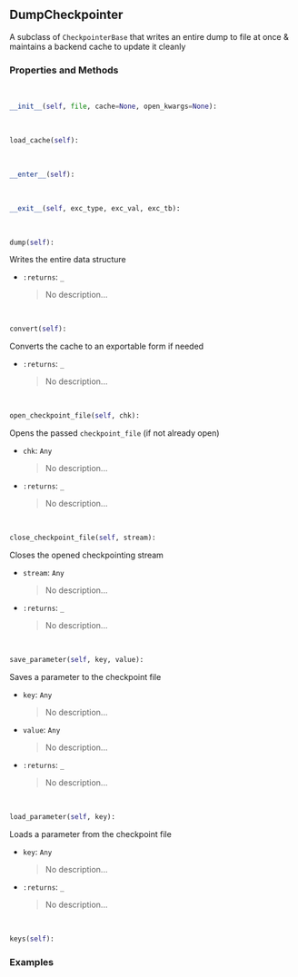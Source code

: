 ## <a id="McUtils.Scaffolding.Checkpointing.DumpCheckpointer">DumpCheckpointer</a>
A subclass of `CheckpointerBase` that writes an entire dump to file at once & maintains
a backend cache to update it cleanly

### Properties and Methods
<a id="McUtils.Scaffolding.Checkpointing.DumpCheckpointer.__init__" class="docs-object-method">&nbsp;</a>
```python
__init__(self, file, cache=None, open_kwargs=None): 
```

<a id="McUtils.Scaffolding.Checkpointing.DumpCheckpointer.load_cache" class="docs-object-method">&nbsp;</a>
```python
load_cache(self): 
```

<a id="McUtils.Scaffolding.Checkpointing.DumpCheckpointer.__enter__" class="docs-object-method">&nbsp;</a>
```python
__enter__(self): 
```

<a id="McUtils.Scaffolding.Checkpointing.DumpCheckpointer.__exit__" class="docs-object-method">&nbsp;</a>
```python
__exit__(self, exc_type, exc_val, exc_tb): 
```

<a id="McUtils.Scaffolding.Checkpointing.DumpCheckpointer.dump" class="docs-object-method">&nbsp;</a>
```python
dump(self): 
```
Writes the entire data structure
- `:returns`: `_`
    >No description...

<a id="McUtils.Scaffolding.Checkpointing.DumpCheckpointer.convert" class="docs-object-method">&nbsp;</a>
```python
convert(self): 
```
Converts the cache to an exportable form if needed
- `:returns`: `_`
    >No description...

<a id="McUtils.Scaffolding.Checkpointing.DumpCheckpointer.open_checkpoint_file" class="docs-object-method">&nbsp;</a>
```python
open_checkpoint_file(self, chk): 
```
Opens the passed `checkpoint_file` (if not already open)
- `chk`: `Any`
    >No description...
- `:returns`: `_`
    >No description...

<a id="McUtils.Scaffolding.Checkpointing.DumpCheckpointer.close_checkpoint_file" class="docs-object-method">&nbsp;</a>
```python
close_checkpoint_file(self, stream): 
```
Closes the opened checkpointing stream
- `stream`: `Any`
    >No description...
- `:returns`: `_`
    >No description...

<a id="McUtils.Scaffolding.Checkpointing.DumpCheckpointer.save_parameter" class="docs-object-method">&nbsp;</a>
```python
save_parameter(self, key, value): 
```
Saves a parameter to the checkpoint file
- `key`: `Any`
    >No description...
- `value`: `Any`
    >No description...
- `:returns`: `_`
    >No description...

<a id="McUtils.Scaffolding.Checkpointing.DumpCheckpointer.load_parameter" class="docs-object-method">&nbsp;</a>
```python
load_parameter(self, key): 
```
Loads a parameter from the checkpoint file
- `key`: `Any`
    >No description...
- `:returns`: `_`
    >No description...

<a id="McUtils.Scaffolding.Checkpointing.DumpCheckpointer.keys" class="docs-object-method">&nbsp;</a>
```python
keys(self): 
```

### Examples


